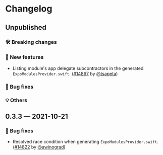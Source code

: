 # Changelog

## Unpublished

### 🛠 Breaking changes

### 🎉 New features

- Listing module's app delegate subcontractors in the generated `ExpoModulesProvider.swift`. ([#14867](https://github.com/expo/expo/pull/14867) by [@tsapeta](https://github.com/tsapeta))

### 🐛 Bug fixes

### 💡 Others

## 0.3.3 — 2021-10-21

### 🐛 Bug fixes

- Resolved race condition when generating `ExpoModulesProvider.swift`. ([#14822](https://github.com/expo/expo/pull/14822) by [@awinograd](https://github.com/awinograd))
